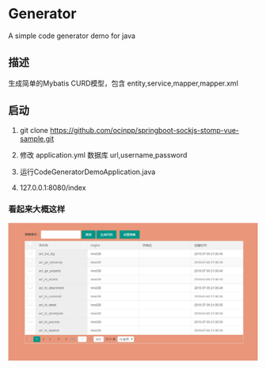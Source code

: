 # Generator
A simple code generator demo for java

## 描述

生成简单的Mybatis CURD模型，包含 entity,service,mapper,mapper.xml

## 启动

1. git clone https://github.com/ocinpp/springboot-sockjs-stomp-vue-sample.git

2. 修改 application.yml 数据库 url,username,password

3. 运行CodeGeneratorDemoApplication.java

4. 127.0.0.1:8080/index

### 看起来大概这样

![启动图片](/image/startup.png)


